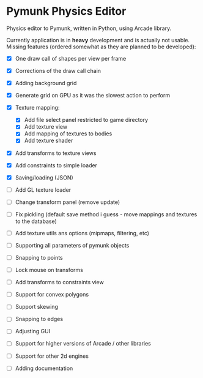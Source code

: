 # Pymunk Physics Editor

Physics editor to Pymunk, written in Python, using Arcade library.

Currently application is in **heavy** development and is actually not usable.
Missing features (ordered somewhat as they are planned to be developed):

- [x] One draw call of shapes per view per frame
- [x] Corrections of the draw call chain
- [x] Adding background grid
- [x] Generate grid on GPU as it was the slowest action to perform
- [x] Texture mapping:
   - [x] Add file select panel restricted to game directory
   - [x] Add texture view
   - [x] Add mapping of textures to bodies
   - [x] Add texture shader
- [x] Add transforms to texture views
- [x] Add constraints to simple loader
- [x] Saving/loading (JSON)
- [ ] Add GL texture loader
- [ ] Change transform panel (remove update)
- [ ] Fix pickling (default save method i guess - move mappings and textures to the database)
- [ ] Add texture utils ans options (mipmaps, filtering, etc)
- [ ] Supporting all parameters of pymunk objects
- [ ] Snapping to points
- [ ] Lock mouse on transforms
- [ ] Add transforms to constraints view
- [ ] Support for convex polygons
- [ ] Support skewing
- [ ] Snapping to edges
- [ ] Adjusting GUI
- [ ] Support for higher versions of Arcade / other libraries
- [ ] Support for other 2d engines
- [ ] Adding documentation

